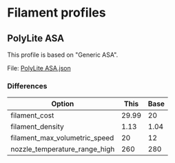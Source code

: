 # Filament profiles

## PolyLite ASA

This profile is based on "Generic ASA".

File: [PolyLite ASA.json](PolyLite%20ASA.json)

### Differences

| Option | This | Base |
|--------|------|------|
| filament_cost | 29.99 | 20 |
| filament_density | 1.13 | 1.04 |
| filament_max_volumetric_speed | 20 | 12 |
| nozzle_temperature_range_high | 260 | 280 |
